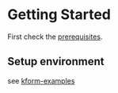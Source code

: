 # Getting Started

First check the [prerequisites](./02_prereq.md). 

## Setup environment

see [kform-examples][kform-examples]

[kform-examples]: https://github.com/kform-dev/kform-examples